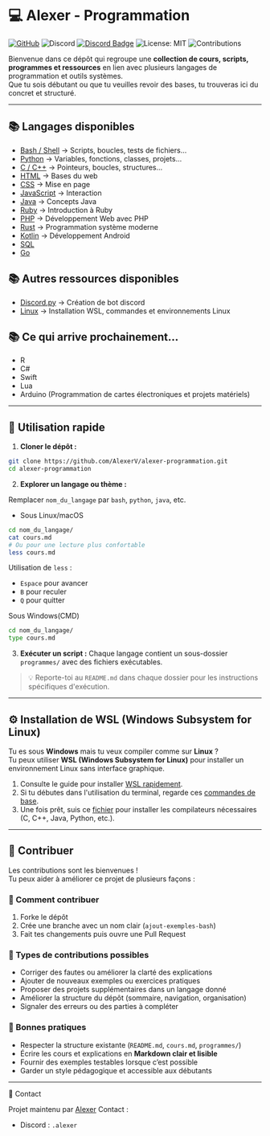 # 💻 Alexer - Programmation

[![GitHub](https://img.shields.io/badge/GitHub-AlexerV-181717?logo=github)](https://github.com/AlexerV)
![Discord](https://img.shields.io/badge/Discord-.alexer-7289da?logo=discord&logoColor=white)
[![Discord Badge](https://img.shields.io/badge/Discord-Join%20Us-7289da?logo=discord&logoColor=white)](https://discord.gg/tz9pkUJntZ)
![License: MIT](https://img.shields.io/badge/License-MIT-green.svg)
![Contributions](https://img.shields.io/badge/Contributions-Welcome-blue.svg)

Bienvenue dans ce dépôt qui regroupe une **collection de cours, scripts, programmes et ressources** en lien avec plusieurs langages de programmation et outils systèmes.  
Que tu sois débutant ou que tu veuilles revoir des bases, tu trouveras ici du concret et structuré.

---

## 📚 Langages disponibles
- [Bash / Shell](./bash/README.md) → Scripts, boucles, tests de fichiers...
- [Python](./python/README.md) → Variables, fonctions, classes, projets...
- [C / C++](./c-cpp/README.md) → Pointeurs, boucles, structures...
- [HTML](./html/README.md) → Bases du web
- [CSS](./css/README.md) → Mise en page
- [JavaScript](./javascript/README.md) → Interaction
- [Java](./java/README.md) → Concepts Java
- [Ruby](./ruby/README.md) → Introduction à Ruby
- [PHP](./php/README.md) → Développement Web avec PHP
- [Rust](./rust/README.md) → Programmation système moderne
- [Kotlin](./kotlin/README.md) → Développement Android
- [SQL](./sql/README.md)
- [Go](./go/README.md)


## 📚 Autres ressources disponibles
- [Discord.py](./discord.py/README.md) → Création de bot discord
- [Linux](./linux/README.md) → Installation WSL, commandes et environnements Linux

## 📚 Ce qui arrive prochainement...
- R
- C#
- Swift
- Lua
- Arduino (Programmation de cartes électroniques et projets matériels)

---

## 🚀 Utilisation rapide

1. **Cloner le dépôt :**
```bash
git clone https://github.com/AlexerV/alexer-programmation.git
cd alexer-programmation
```

2. **Explorer un langage ou thème :**

Remplacer `nom_du_langage` par `bash`, `python`, `java`, etc.

- Sous Linux/macOS
```bash
cd nom_du_langage/
cat cours.md
# Ou pour une lecture plus confortable
less cours.md
```
Utilisation de `less` :
  - `Espace` pour avancer
  - `B` pour reculer
  - `Q` pour quitter

Sous Windows(CMD)
```bash
cd nom_du_langage/
type cours.md
```

3. **Exécuter un script :**
Chaque langage contient un sous-dossier `programmes/` avec des fichiers exécutables.

>💡 Reporte-toi au `README.md` dans chaque dossier pour les instructions spécifiques d'exécution.

---

## ⚙️ Installation de WSL (Windows Subsystem for Linux)
Tu es sous **Windows** mais tu veux compiler comme sur **Linux** ?  
Tu peux utiliser **WSL (Windows Subsystem for Linux)** pour installer un environnement Linux sans interface graphique.  
1. Consulte le guide pour installer [WSL rapidement](./linux/installation.md).
2. Si tu débutes dans l'utilisation du terminal, regarde ces [commandes de base](./linux/commandes.md).
3. Une fois prêt, suis ce [fichier](./Compilateurs.md) pour installer les compilateurs nécessaires (C, C++, Java, Python, etc.).

---

## 🤝 Contribuer

Les contributions sont les bienvenues !  
Tu peux aider à améliorer ce projet de plusieurs façons :  

### 🚀 Comment contribuer
1. Forke le dépôt  
2. Crée une branche avec un nom clair (`ajout-exemples-bash`)  
3. Fait tes changements puis ouvre une Pull Request

### 📝 Types de contributions possibles
- Corriger des fautes ou améliorer la clarté des explications  
- Ajouter de nouveaux exemples ou exercices pratiques  
- Proposer des projets supplémentaires dans un langage donné  
- Améliorer la structure du dépôt (sommaire, navigation, organisation)  
- Signaler des erreurs ou des parties à compléter 

### 📌 Bonnes pratiques
- Respecter la structure existante (`README.md`, `cours.md`, `programmes/`)
- Écrire les cours et explications en **Markdown clair et lisible**
- Fournir des exemples testables lorsque c’est possible
- Garder un style pédagogique et accessible aux débutants

---

📩 Contact

Projet maintenu par [Alexer](https://github.com/AlexerV)
Contact :
- Discord : `.alexer`
